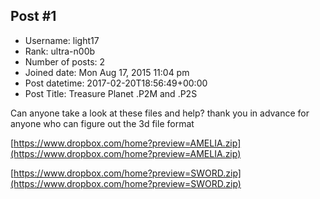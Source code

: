 ## Post #1
- Username: light17
- Rank: ultra-n00b
- Number of posts: 2
- Joined date: Mon Aug 17, 2015 11:04 pm
- Post datetime: 2017-02-20T18:56:49+00:00
- Post Title: Treasure Planet .P2M and .P2S

Can anyone take a look at these files and help? thank you in advance for anyone who can figure out the 3d file format

[https://www.dropbox.com/home?preview=AMELIA.zip](https://www.dropbox.com/home?preview=AMELIA.zip)

[https://www.dropbox.com/home?preview=SWORD.zip](https://www.dropbox.com/home?preview=SWORD.zip)
